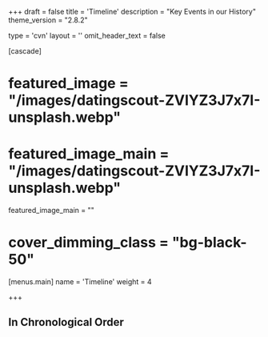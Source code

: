 +++
draft = false
title = 'Timeline'
description = "Key Events in our History"
theme_version = "2.8.2"

type = 'cvn'
layout = ''
omit_header_text = false


[cascade]
# featured_image = "/images/datingscout-ZVIYZ3J7x7I-unsplash.webp"
# featured_image_main = "/images/datingscout-ZVIYZ3J7x7I-unsplash.webp"
featured_image_main = ""
# cover_dimming_class = "bg-black-50"

[menus.main]
  name = 'Timeline'
  weight = 4

+++

## In Chronological Order


